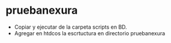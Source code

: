 # pruebanexura
- Copiar y ejecutar de la carpeta scripts en BD.
- Agregar en htdcos la escrtuctura en directorio pruebanexura
